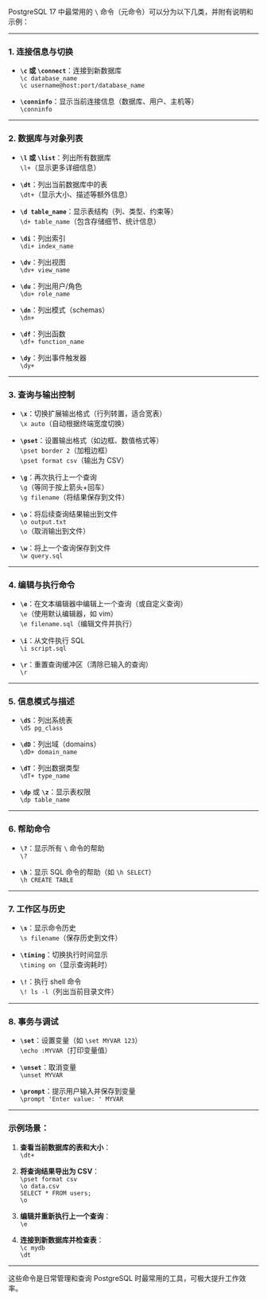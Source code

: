 PostgreSQL 17 中最常用的 `\` 命令（元命令）可以分为以下几类，并附有说明和示例：

---

### 1. **连接信息与切换**
- **`\c` 或 `\connect`**：连接到新数据库  
  `\c database_name`  
  `\c username@host:port/database_name`

- **`\conninfo`**：显示当前连接信息（数据库、用户、主机等）  
  `\conninfo`

---

### 2. **数据库与对象列表**
- **`\l` 或 `\list`**：列出所有数据库  
  `\l+`（显示更多详细信息）

- **`\dt`**：列出当前数据库中的表  
  `\dt+`（显示大小、描述等额外信息）

- **`\d table_name`**：显示表结构（列、类型、约束等）  
  `\d+ table_name`（包含存储细节、统计信息）

- **`\di`**：列出索引  
  `\di+ index_name`

- **`\dv`**：列出视图  
  `\dv+ view_name`

- **`\du`**：列出用户/角色  
  `\du+ role_name`

- **`\dn`**：列出模式（schemas）  
  `\dn+`

- **`\df`**：列出函数  
  `\df+ function_name`

- **`\dy`**：列出事件触发器  
  `\dy+`

---

### 3. **查询与输出控制**
- **`\x`**：切换扩展输出格式（行列转置，适合宽表）  
  `\x auto`（自动根据终端宽度切换）

- **`\pset`**：设置输出格式（如边框、数值格式等）  
  `\pset border 2`（加粗边框）  
  `\pset format csv`（输出为 CSV）

- **`\g`**：再次执行上一个查询  
  `\g`（等同于按上箭头+回车）  
  `\g filename`（将结果保存到文件）

- **`\o`**：将后续查询结果输出到文件  
  `\o output.txt`  
  `\o`（取消输出到文件）

- **`\w`**：将上一个查询保存到文件  
  `\w query.sql`

---

### 4. **编辑与执行命令**
- **`\e`**：在文本编辑器中编辑上一个查询（或自定义查询）  
  `\e`（使用默认编辑器，如 vim）  
  `\e filename.sql`（编辑文件并执行）

- **`\i`**：从文件执行 SQL  
  `\i script.sql`

- **`\r`**：重置查询缓冲区（清除已输入的查询）  
  `\r`

---

### 5. **信息模式与描述**
- **`\dS`**：列出系统表  
  `\dS pg_class`

- **`\dD`**：列出域（domains）  
  `\dD+ domain_name`

- **`\dT`**：列出数据类型  
  `\dT+ type_name`

- **`\dp`** 或 **`\z`**：显示表权限  
  `\dp table_name`

---

### 6. **帮助命令**
- **`\?`**：显示所有 `\` 命令的帮助  
  `\?`

- **`\h`**：显示 SQL 命令的帮助（如 `\h SELECT`）  
  `\h CREATE TABLE`

---

### 7. **工作区与历史**
- **`\s`**：显示命令历史  
  `\s filename`（保存历史到文件）

- **`\timing`**：切换执行时间显示  
  `\timing on`（显示查询耗时）

- **`\!`**：执行 shell 命令  
  `\! ls -l`（列出当前目录文件）

---

### 8. **事务与调试**
- **`\set`**：设置变量（如 `\set MYVAR 123`）  
  `\echo :MYVAR`（打印变量值）

- **`\unset`**：取消变量  
  `\unset MYVAR`

- **`\prompt`**：提示用户输入并保存到变量  
  `\prompt 'Enter value: ' MYVAR`

---

### 示例场景：
1. **查看当前数据库的表和大小**：  
   `\dt+`

2. **将查询结果导出为 CSV**：  
   `\pset format csv`  
   `\o data.csv`  
   `SELECT * FROM users;`  
   `\o`

3. **编辑并重新执行上一个查询**：  
   `\e`

4. **连接到新数据库并检查表**：  
   `\c mydb`  
   `\dt`

---

这些命令是日常管理和查询 PostgreSQL 时最常用的工具，可极大提升工作效率。